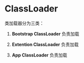 

# ClassLoader
类加载器分为三类：

1. **Bootstrap ClassLoader**
  负责加载

2. **Extention ClassLoader**
  负责加载

3. **App ClassLoader**
  负责加载